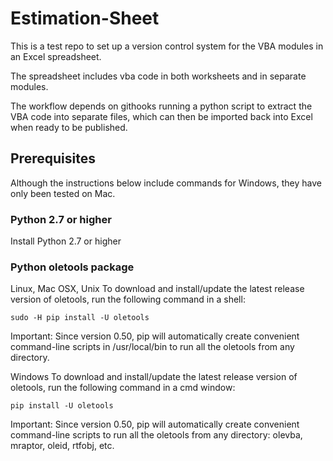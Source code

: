 # Estimation-Sheet
This is a test repo to set up a version control system for the VBA modules in an Excel spreadsheet.

The spreadsheet includes vba code in both worksheets and in separate modules.

The workflow depends on githooks running a python script to extract the VBA code into separate files, which can then be imported back into Excel when ready to be published.
## Prerequisites
Although the instructions below include commands for Windows, they have only been tested on Mac.
### Python 2.7 or higher
Install Python 2.7 or higher
### Python oletools package
Linux, Mac OSX, Unix
To download and install/update the latest release version of oletools, run the following command in a shell:

```
sudo -H pip install -U oletools
```
Important: Since version 0.50, pip will automatically create convenient command-line scripts in /usr/local/bin to run all the oletools from any directory.

Windows
To download and install/update the latest release version of oletools, run the following command in a cmd window:
```
pip install -U oletools
```
Important: Since version 0.50, pip will automatically create convenient command-line scripts to run all the oletools from any directory: olevba, mraptor, oleid, rtfobj, etc.
